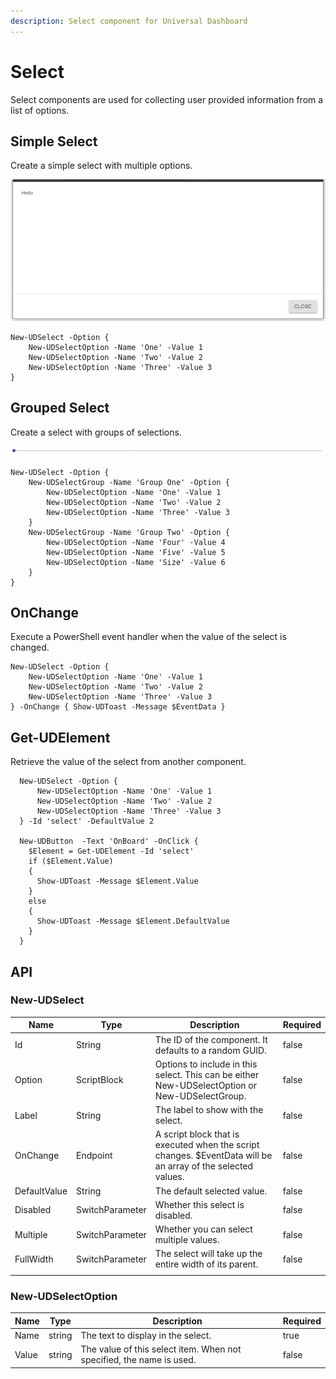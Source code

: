 ```yaml
---
description: Select component for Universal Dashboard
---
```


# Select

Select components are used for collecting user provided information from a list of options.

## Simple Select

Create a simple select with multiple options.

![](<../../../../.gitbook/assets/image (66).png>)

```
New-UDSelect -Option {
    New-UDSelectOption -Name 'One' -Value 1
    New-UDSelectOption -Name 'Two' -Value 2
    New-UDSelectOption -Name 'Three' -Value 3
}
```

## Grouped Select

Create a select with groups of selections.

![](<../../../../.gitbook/assets/image (50).png>)

```
New-UDSelect -Option {
    New-UDSelectGroup -Name 'Group One' -Option {
        New-UDSelectOption -Name 'One' -Value 1
        New-UDSelectOption -Name 'Two' -Value 2
        New-UDSelectOption -Name 'Three' -Value 3
    }
    New-UDSelectGroup -Name 'Group Two' -Option {
        New-UDSelectOption -Name 'Four' -Value 4
        New-UDSelectOption -Name 'Five' -Value 5
        New-UDSelectOption -Name 'Size' -Value 6
    }
}
```

## OnChange

Execute a PowerShell event handler when the value of the select is changed.

```
New-UDSelect -Option {
    New-UDSelectOption -Name 'One' -Value 1
    New-UDSelectOption -Name 'Two' -Value 2
    New-UDSelectOption -Name 'Three' -Value 3
} -OnChange { Show-UDToast -Message $EventData }
```

## Get-UDElement

Retrieve the value of the select from another component.

```
  New-UDSelect -Option {
      New-UDSelectOption -Name 'One' -Value 1
      New-UDSelectOption -Name 'Two' -Value 2
      New-UDSelectOption -Name 'Three' -Value 3
  } -Id 'select' -DefaultValue 2

  New-UDButton  -Text 'OnBoard' -OnClick {
    $Element = Get-UDElement -Id 'select'
    if ($Element.Value)
    {
      Show-UDToast -Message $Element.Value
    }
    else 
    {
      Show-UDToast -Message $Element.DefaultValue
    }
  }
```

## API

### **New-UDSelect**

| Name         | Type            | Description                                                                                                  | Required |
| ------------ | --------------- | ------------------------------------------------------------------------------------------------------------ | -------- |
| Id           | String          | The ID of the component. It defaults to a random GUID.                                                       | false    |
| Option       | ScriptBlock     | Options to include in this select. This can be either New-UDSelectOption or New-UDSelectGroup.               | false    |
| Label        | String          | The label to show with the select.                                                                           | false    |
| OnChange     | Endpoint        | A script block that is executed when the script changes. $EventData will be an array of the selected values. | false    |
| DefaultValue | String          | The default selected value.                                                                                  | false    |
| Disabled     | SwitchParameter | Whether this select is disabled.                                                                             | false    |
| Multiple     | SwitchParameter | Whether you can select multiple values.                                                                      | false    |
| FullWidth    | SwitchParameter | The select will take up the entire width of its parent.                                                      | false    |
|              |                 |                                                                                                              |          |

### New-UDSelectOption

<table><thead><tr><th>Name</th><th>Type</th><th>Description</th><th data-type="checkbox">Required</th></tr></thead><tbody><tr><td>Name</td><td>string</td><td>The text to display in the select.</td><td>true</td></tr><tr><td>Value</td><td>string</td><td>The value of this select item. When not specified, the name is used.</td><td>false</td></tr></tbody></table>
